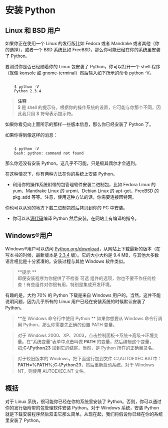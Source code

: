 # 安装 Python

## Linux 和 BSD 用户

如果你正在使用一个 Linux 的发行版比如 Fedora 或者 Mandrake 或者其他（你的选择），或者一个 BSD 系统比如 FreeBSD，那么你可能已经在你的系统里安装了 Python。

要测试你是否已经随着你的 Linux 包安装了 Python，你可以打开一个 shell 程序（就像 konsole 或 gnome-terminal）然后输入如下所示的命令 python -V。

```

    $ python -V
    Python 2.3.4

```

> **注释**  
$ 是 shell 的提示符。根据你的操作系统的设置，它可能与你那个不同，因此我只用 $ 符号表示提示符。

如果你看见向上面所示的那样一些版本信息，那么你已经安装了 Python 了。

如果你得到像这样的消息：

```

    $ python -V
    bash: python: command not found

```

那么你还没有安装 Python。这几乎不可能，只是极其偶尔才会遇到。

在这种情况下，你有两种方法在你的系统上安装 Python。

- 利用你的操作系统附带的包管理软件安装二进制包，比如 Fedora Linux 的 yum、Mandrake Linux 的 urpmi、Debian Linux 的 apt-get、FreeBSD 的 pkg_add 等等。注意，使用这种方法的话，你需要连接因特网。

你也可以从别的地方下载二进制包然后拷贝到你的 PC 中安装。

- 你可以从[源代码](http://www.python.org/download/)编译 Python 然后安装。在网站上有编译的指令。

## Windows®用户

Windows®用户可以访问 [Python.org/download](http://www.python.org/download/)，从网站上下载最新的版本（在写本书的时候，最新版本是 [2.3.4](http://www.python.org/ftp/python/2.3.4/Python-2.3.4.exe) 版）。它的大小大约是 9.4 MB，与其他大多数语言相比是十分紧凑的。安装过程与其他 Windows 软件类似。

> **提示 **  
即便安装程序为你提供了不检查 可选 组件的选项，你也不要不作任何检查！有些组件对你很有用，特别是集成开发环境。

有趣的是，大约 70% 的 Python 下载是来自 Windows 用户的。当然，这并不能说明问题，因为几乎所有的 Linux 用户已经在安装系统的时候默认安装了 Python。

> **在 Windows 命令行中使用 Python  **
如果你想要从 Windows 命令行调用 Python，那么你需要先正确的设置 PATH 变量。

> 对于 Windows 2000、XP、2003，点击控制面板->系统->高级->环境变量。在“系统变量”表单中点击叫做 **PATH** 的变量，然后编辑这个变量，把;**C:\Python23** 加到它的结尾。当然，是 Python 所在的正确目录名。

> 对于较旧版本的 Windows，把下面这行加到文件 C:\AUTOEXEC.BAT中：**PATH=%PATH%;C:\Python23**，然后重新启动系统。对于 Windows NT，则使用 AUTOEXEC.NT 文件。

## 概括

对于 Linux 系统，很可能你已经在你的系统里安装了 Python。否则，你可以通过你的发行版附带的包管理软件安装 Python。对于 Windows 系统，安装 Python 就是下载安装程序然后双击它那么简单。从现在起，我们将假设你已经在你的系统里安装了 Python。